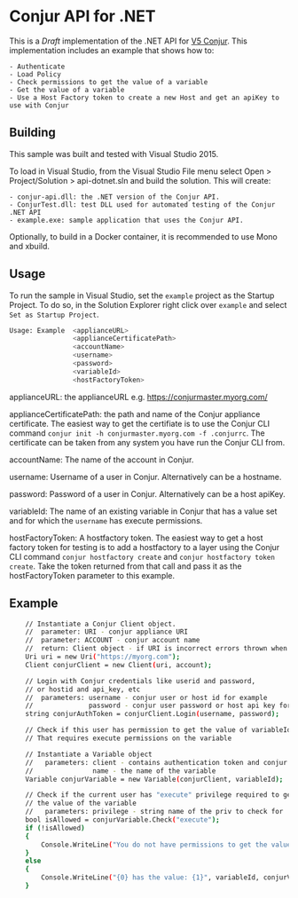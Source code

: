 # Conjur API for .NET

This is a *Draft* implementation of the .NET API for [V5 Conjur](https://developer.conjur.net/).
This implementation includes an example that shows how to:

    - Authenticate
    - Load Policy
    - Check permissions to get the value of a variable
    - Get the value of a variable
    - Use a Host Factory token to create a new Host and get an apiKey to use with Conjur

## Building

This sample was built and tested with Visual Studio 2015.

To load in Visual Studio, from the Visual Studio File menu select Open > Project/Solution > api-dotnet.sln and build the solution. This will create:

    - conjur-api.dll: the .NET version of the Conjur API.
    - ConjurTest.dll: test DLL used for automated testing of the Conjur .NET API
    - example.exe: sample application that uses the Conjur API.

Optionally, to build in a Docker container, it is recommended to use Mono and xbuild.

## Usage

To run the sample in Visual Studio, set the `example` project as the Startup Project.  To do so, in the Solution Explorer right click over `example` and select `Set as Startup Project`.

```sh
Usage: Example  <applianceURL>
                <applianceCertificatePath>
                <accountName>
                <username>
                <password>
                <variableId>
                <hostFactoryToken>
```

applianceURL: the applianceURL e.g. https://conjurmaster.myorg.com/

applianceCertificatePath: the path and name of the Conjur appliance certificate. The easiest way to get the certifiate is to use the Conjur CLI command `conjur init -h conjurmaster.myorg.com -f .conjurrc`. The certificate can be taken from any system you have run the Conjur CLI from.

accountName: The name of the account in Conjur.

username: Username of a user in Conjur. Alternatively can be a hostname.

password: Password of a user in Conjur. Alternatively can be a host apiKey.

variableId: The name of an existing variable in Conjur that has a value set and for which the `username` has execute permissions.

hostFactoryToken: A hostfactory token. The easiest way to get a host factory token for testing is to add a hostfactory to a layer using the Conjur CLI command `conjur hostfactory create` and `conjur hostfactory token create`. Take the token returned from that call and pass it as the hostFactoryToken parameter to this example.

## Example

```sh
    // Instantiate a Conjur Client object.
    //  parameter: URI - conjur appliance URI
    //  parameter: ACCOUNT - conjur account name
    //  return: Client object - if URI is incorrect errors thrown when used
    Uri uri = new Uri("https://myorg.com");
    Client conjurClient = new Client(uri, account);

    // Login with Conjur credentials like userid and password,
    // or hostid and api_key, etc
    //  parameters: username - conjur user or host id for example
    //              password - conjur user password or host api key for example
    string conjurAuthToken = conjurClient.Login(username, password);

    // Check if this user has permission to get the value of variableId
    // That requires execute permissions on the variable

    // Instantiate a Variable object
    //   parameters: client - contains authentication token and conjur URI
    //               name - the name of the variable
    Variable conjurVariable = new Variable(conjurClient, variableId);

    // Check if the current user has "execute" privilege required to get
    // the value of the variable
    //   parameters: privilege - string name of the priv to check for
    bool isAllowed = conjurVariable.Check("execute");
    if (!isAllowed)
    {
        Console.WriteLine("You do not have permissions to get the value of {0}", variableId);
    }
    else
    {
        Console.WriteLine("{0} has the value: {1}", variableId, conjurVariable.GetValue());
    }
```
